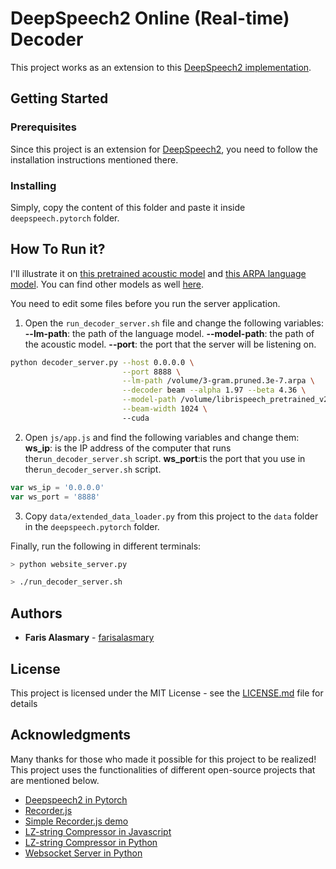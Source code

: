 
# DeepSpeech2 Online (Real-time) Decoder

This project works as an extension to this [DeepSpeech2 implementation](https://github.com/SeanNaren/deepspeech.pytorch). 

## Getting Started
### Prerequisites

Since this project is an extension for  [DeepSpeech2](https://github.com/SeanNaren/deepspeech.pytorch), you need to follow the installation  instructions mentioned there.

### Installing
Simply, copy the content of this folder and paste it inside `deepspeech.pytorch` folder.

## How To Run it?

I'll illustrate it on [this pretrained acoustic model](https://github.com/SeanNaren/deepspeech.pytorch/releases/download/v2.0/librispeech_pretrained_v2.pth) and [this ARPA language model](http://www.openslr.org/resources/11/3-gram.pruned.3e-7.arpa.gz). You can find other models as well [here](https://github.com/SeanNaren/deepspeech.pytorch/releases).

 You need to edit some files before you run the server application.
1. Open the `run_decoder_server.sh` file and change the following variables:
**--lm-path**: the path of the language model.
**--model-path**: the path of the acoustic model.
**--port**: the port that the server will be listening on.
```bash
python decoder_server.py --host 0.0.0.0 \
                         --port 8888 \
                         --lm-path /volume/3-gram.pruned.3e-7.arpa \
                         --decoder beam --alpha 1.97 --beta 4.36 \
                         --model-path /volume/librispeech_pretrained_v2.pth \
                         --beam-width 1024 \ 
                         --cuda

```

2. Open `js/app.js` and find the following variables and change them:
**ws_ip**: is the IP address of the computer that runs the`run_decoder_server.sh` script.
**ws_port**:is the port that you use in the`run_decoder_server.sh` script.
```javascript
var ws_ip = '0.0.0.0'
var ws_port = '8888'
```
3. Copy `data/extended_data_loader.py` from this project to the `data` folder in the `deepspeech.pytorch` folder.

Finally, run the following in different terminals:
```bash
> python website_server.py
```
```bash
> ./run_decoder_server.sh
```
## Authors

* **Faris Alasmary** - [farisalasmary](https://github.com/farisalasmary)

## License

This project is licensed under the MIT License - see the [LICENSE.md](LICENSE.md) file for details

## Acknowledgments
 Many thanks for those who made it possible for this project to be realized!
 This project uses the functionalities of different open-source projects that are mentioned below.
* [Deepspeech2 in Pytorch](https://github.com/SeanNaren/deepspeech.pytorch)
* [Recorder.js](https://github.com/mattdiamond/Recorderjs)
* [Simple Recorder.js demo](https://github.com/addpipe/simple-recorderjs-demo)
* [LZ-string Compressor in Javascript](https://github.com/pieroxy/lz-string/)
* [LZ-string Compressor in Python](https://github.com/eduardtomasek/lz-string-python) 
* [Websocket Server in Python](https://github.com/Pithikos/python-websocket-server)

